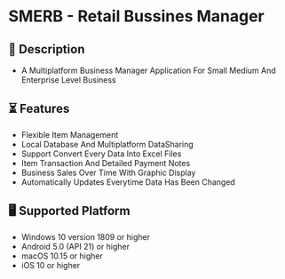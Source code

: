 # SMERB - Retail Bussines Manager

## 📝 Description
- A Multiplatform Business Manager Application For Small Medium And Enterprise Level Business

## ⏳ Features
- Flexible Item Management
- Local Database And Multiplatform DataSharing
- Support Convert Every Data Into Excel Files
- Item Transaction And Detailed Payment Notes
- Business Sales Over Time With Graphic Display
- Automatically Updates Everytime Data Has Been Changed

## 🖥️ Supported Platform
- Windows 10 version 1809 or higher
- Android 5.0 (API 21) or higher
- macOS 10.15 or higher
- iOS 10 or higher
